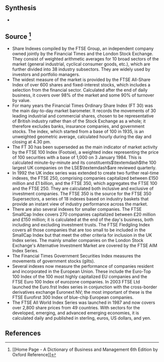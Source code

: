## Synthesis
- 
## Source [^1]
- Share Indexes compiled by the FTSE Group, an independent company owned jointly by the Financial Times and the London Stock Exchange. They consist of weighted arithmetic averages for 10 broad sectors of the market (general industrial, cyclical consumer goods, etc.), which are further divided into 38 industry subsectors. They are widely used by investors and portfolio managers.
- The widest measure of the market is provided by the FTSE All-Share Index of over 600 shares and fixed-interest stocks, which includes a selection from the financial sector. Calculated after the end of daily business, it covers over $98 \%$ of the market and some $90 \%$ of turnover by value.
- For many years the Financial Times Ordinary Share Index (FT 30) was the main day-to-day market barometer. It records the movements of 30 leading industrial and commercial shares, chosen to be representative of British industry rather than of the Stock Exchange as a whole; it therefore excludes banks, insurance companies, and government stocks. The index, which started from a base of 100 in 1935, is an unweighted geometric average, calculated hourly during the day and closing at 4.30 pm.
- The FT 30 has been superseded as the main indicator of market activity by the FTSE 100 Index (Footsie), a weighted index representing the price of 100 securities with a base of 1,000 on 3 January 1984. This is calculated minute-by-minute and its constituents$\textemdash$the 100 largest UK companies on the LSE$\textemdash$are reviewed quarterly.
- In 1992 the UK index series was extended to create two further real-time indexes, the FTSE 250, comprising companies capitalized between $£ 150$ million and $£ 1$ billion, and the FTSE 350, which aggregates the FTSE 100 and the FTSE 250. They are calculated both inclusive and exclusive of investment companies. The FTSE 350 is the source for the FTSE 350 Supersectors, a series of 18 indexes based on industry baskets that provide an instant view of industry performance across the market.
- There are also several indexes for smaller companies. The FTSE SmallCap Index covers 270 companies capitalized between $£ 20$ million and $£ 150$ million; it is calculated at the end of the day's business, both including and excluding investment trusts. The FTSE Fledgling Index covers all those companies that are too small to be included in the SmallCap Index but that meet the other criteria for inclusion in the UK Index series. The mainly smaller companies on the London Stock Exchange's Alternative Investment Market are covered by the FTSE AIM Index Series.
- The Financial Times Government Securities Index measures the movements of government stocks (gilts).
- Several indexes now measure the performance of companies resident and incorporated in the European Union. These include the Euro-Top 100 Index of the 100 most highly capitalized EU companies and the FTSE Euro 100 Index of eurozone companies. In 2003 FTSE Ltd launched the Euro.frst Index series in conjunction with the cross-border derivatives exchange Euronext NV; the most important of these is the FTSE Eurofirst 300 Index of blue-chip European companies.
- The FTSE All World Index Series was launched in 1987 and now covers over 2,800 share prices from 49 countries. With sectors for the developed, emerging, and advanced emerging economies, it is calculated daily and published in sterling, euros, US dollars, and yen.
## References

[^1]: [[Home Page - A Dictionary of Business and Management 6th Edition by Oxford Reference]]